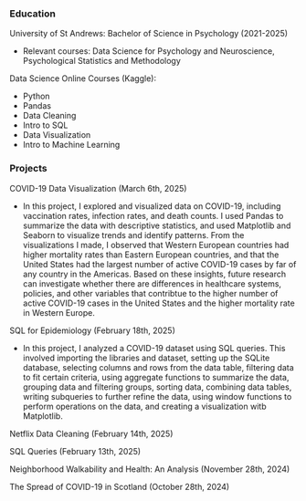 ### Education 

University of St Andrews: Bachelor of Science in Psychology (2021-2025)  
* Relevant courses: Data Science for Psychology and Neuroscience, Psychological Statistics and Methodology

Data Science Online Courses (Kaggle): 

* Python
* Pandas
* Data Cleaning
* Intro to SQL
* Data Visualization
* Intro to Machine Learning

### Projects 

COVID-19 Data Visualization (March 6th, 2025)  

* In this project, I explored and visualized data on COVID-19, including vaccination rates, infection rates, and death counts. I used Pandas to summarize the data with descriptive statistics, and used Matplotlib and Seaborn to visualize trends and identify patterns. From the visualizations I made, I observed that Western European countries had higher mortality rates than Eastern European countries, and that the United States had the largest number of active COVID-19 cases by far of any country in the Americas. Based on these insights, future research can investigate whether there are differences in healthcare systems, policies, and other variables that contribtue to the higher number of active COVID-19 cases in the United States and the higher mortality rate in Western Europe. 

SQL for Epidemiology (February 18th, 2025)  

* In this project, I analyzed a COVID-19 dataset using SQL queries. This involved importing the libraries and dataset, setting up the SQLite database, selecting columns and rows from the data table, filtering data to fit certain criteria, using aggregate functions to summarize the data, grouping data and filtering groups, sorting data, combining data tables, writing subqueries to further refine the data, using window functions to perform operations on the data, and creating a visualization witb Matplotlib. 

Netflix Data Cleaning (February 14th, 2025) 

SQL Queries (February 13th, 2025) 

Neighborhood Walkability and Health: An Analysis (November 28th, 2024) 

The Spread of COVID-19 in Scotland (October 28th, 2024)



